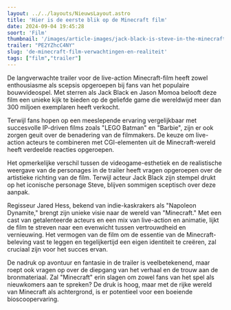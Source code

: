 ```yaml
---
layout: ../../layouts/NieuwsLayout.astro
title: 'Hier is de eerste blik op de Minecraft film'
date: 2024-09-04 19:45:28
soort: 'Film'
thumbnail: '/images/article-images/jack-black-is-steve-in-the-minecraft-movie-1725458231.jpg'
trailer: "PE2YZhcC4NY"
slug: 'de-minecraft-film-verwachtingen-en-realiteit'
tags: ["film","trailer"]
---
```


De langverwachte trailer voor de live-action Minecraft-film heeft zowel enthousiasme als scepsis opgeroepen bij fans van het populaire bouwvideospel. Met sterren als Jack Black en Jason Momoa belooft deze film een unieke kijk te bieden op de geliefde game die wereldwijd meer dan 300 miljoen exemplaren heeft verkocht.

Terwijl fans hopen op een meeslepende ervaring vergelijkbaar met succesvolle IP-driven films zoals "LEGO Batman" en "Barbie", zijn er ook zorgen geuit over de benadering van de filmmakers. De keuze om live-action acteurs te combineren met CGI-elementen uit de Minecraft-wereld heeft verdeelde reacties opgeroepen. 

Het opmerkelijke verschil tussen de videogame-esthetiek en de realistische weergave van de personages in de trailer heeft vragen opgeroepen over de artistieke richting van de film. Terwijl acteur Jack Black zijn stempel drukt op het iconische personage Steve, blijven sommigen sceptisch over deze aanpak.

Regisseur Jared Hess, bekend van indie-kaskrakers als "Napoleon Dynamite," brengt zijn unieke visie naar de wereld van "Minecraft." Met een cast van getalenteerde acteurs en een mix van live-action en animatie, lijkt de film te streven naar een evenwicht tussen vertrouwdheid en vernieuwing. Het vermogen van de film om de essentie van de Minecraft-beleving vast te leggen en tegelijkertijd een eigen identiteit te creëren, zal cruciaal zijn voor het succes ervan.

De nadruk op avontuur en fantasie in de trailer is veelbetekenend, maar roept ook vragen op over de diepgang van het verhaal en de trouw aan de bronmateriaal. Zal "Minecraft" erin slagen om zowel fans van het spel als nieuwkomers aan te spreken? De druk is hoog, maar met de rijke wereld van Minecraft als achtergrond, is er potentieel voor een boeiende bioscoopervaring.

